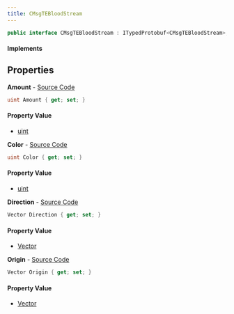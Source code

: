 ```yaml
---
title: CMsgTEBloodStream
---
```


```csharp
public interface CMsgTEBloodStream : ITypedProtobuf<CMsgTEBloodStream>, INativeHandle, INetMessage<CMsgTEBloodStream>, IDisposable
```

#### Implements

## Properties

**Amount** - [Source Code](https://github.com/swiftly-solution/swiftlys2/blob/master/managed/src/SwiftlyS2.Generated/Protobufs/Interfaces/CMsgTEBloodStream.cs#L27)

```csharp
uint Amount { get; set; }
```

#### Property Value

- [uint](https://learn.microsoft.com/dotnet/api/system.uint32)

**Color** - [Source Code](https://github.com/swiftly-solution/swiftlys2/blob/master/managed/src/SwiftlyS2.Generated/Protobufs/Interfaces/CMsgTEBloodStream.cs#L24)

```csharp
uint Color { get; set; }
```

#### Property Value

- [uint](https://learn.microsoft.com/dotnet/api/system.uint32)

**Direction** - [Source Code](https://github.com/swiftly-solution/swiftlys2/blob/master/managed/src/SwiftlyS2.Generated/Protobufs/Interfaces/CMsgTEBloodStream.cs#L21)

```csharp
Vector Direction { get; set; }
```

#### Property Value

- [Vector](/docs/api/shared/natives/vector)

**Origin** - [Source Code](https://github.com/swiftly-solution/swiftlys2/blob/master/managed/src/SwiftlyS2.Generated/Protobufs/Interfaces/CMsgTEBloodStream.cs#L18)

```csharp
Vector Origin { get; set; }
```

#### Property Value

- [Vector](/docs/api/shared/natives/vector)

